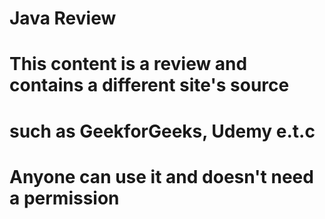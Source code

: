 # Java Review
# This content is a review and contains a different site's source 
# such as GeekforGeeks, Udemy e.t.c
# Anyone can use it and doesn't need a permission
